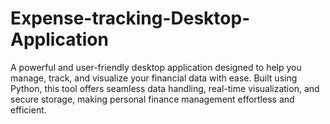 # Expense-tracking-Desktop-Application
A powerful and user-friendly desktop application designed to help you manage, track, and visualize your financial data with ease. Built using Python, this tool offers seamless data handling, real-time visualization, and secure storage, making personal finance management effortless and efficient.
